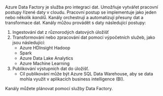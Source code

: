 
<!--
    As of 2017/10/06, this 'include' file is meant to replace the first paragraph of plain text that is duplicated at the top inside every tutorial-*.md article in azure-docs-pr/articles/data-factory/.

    This 'include' file is basically one paragraph.
    It explains what Azure Data Factory is, to someone who knows nothing about ADF.
-->

Azure Data Factory je služba pro integraci dat. Umožňuje vytvářet pracovní postupy řízené daty v cloudu. Pracovní postup se implementuje jako jeden nebo několik *kanálů*. Kanály orchestrují a automatizují přesuny dat a transformace dat. Kanály můžou provádět s daty následující postupy:

1. Ingestování dat z různorodých datových úložišť
2. Transformování nebo zpracování dat pomocí výpočetních služeb, jako jsou následující:
    - Azure HDInsight Hadoop
    - Spark
    - Azure Data Lake Analytics
    - Azure Machine Learning
3. Publikování výstupních dat do úložišť.
    - Cíl publikování může být Azure SQL Data Warehouse, aby se data mohla využit v aplikacích business intelligence (BI). 

Kanály můžete plánovat pomocí služby Data Factory.

